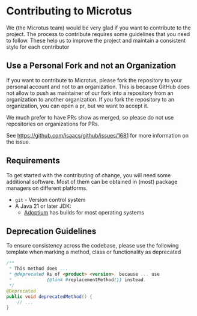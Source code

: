 Contributing to Microtus
========================

We (the Microtus team) would be very glad if you want to contribute to the project.
The process to contribute requires some guidelines that you need to follow.
These help us to improve the project and maintain a consistent style for each contributor

## Use a Personal Fork and not an Organization

If you want to contribute to Microtus, please fork the repository to your personal account and not to an organization.
This is because GitHub does not allow to push as maintainer of our fork into a repository from an organization to another organization.
If you fork the repository to an organization, you can open a pr, but we want to accept it.

We much prefer to have PRs show as merged, so please do not use repositories
on organizations for PRs.

See <https://github.com/isaacs/github/issues/1681> for more information on the
issue.

## Requirements

To get started with the contributing of change, you will need some additional software.
Most of them can be obtained in (most) package managers on different platforms.

- `git` - Version control system
- A Java 21 or later JDK:
    - [Adoptium](https://adoptium.net/) has builds for most operating systems

## Deprecation Guidelines

To ensure consistency across the codebase, please use the following template when marking a method, class or functionality as deprecated

```java
/**
 * This method does ...
 * @deprecated As of <product> <version>, because ... use
 *             {@link #replacementMethod()} instead.
 */
@Deprecated
public void deprecatedMethod() {
    // ...
}